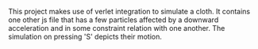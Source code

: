 This project makes use of verlet integration to simulate a cloth.
It contains one other js file that has a few particles affected by a downward acceleration and in some constraint relation with one another. The simulation on pressing 'S' depicts their motion.
